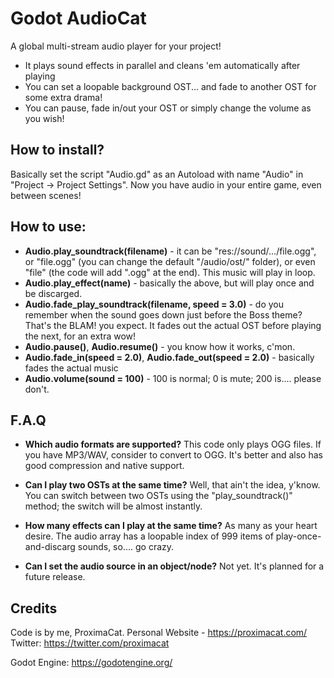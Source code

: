 # Godot AudioCat
A global multi-stream audio player for your project!
* It plays sound effects in parallel and cleans 'em automatically after playing
* You can set a loopable background OST... and fade to another OST for some extra drama!
* You can pause, fade in/out your OST or simply change the volume as you wish!

## How to install?
Basically set the script "Audio.gd" as an Autoload with name "Audio" in "Project -> Project Settings".
Now you have audio in your entire game, even between scenes!

## How to use:
* **Audio.play_soundtrack(filename)** - it can be "res://sound/.../file.ogg", or "file.ogg" (you can change the default "/audio/ost/" folder), or even "file" (the code will add ".ogg" at the end). This music will play in loop.
* **Audio.play_effect(name)** - basically the above, but will play once and be discarged.
* **Audio.fade_play_soundtrack(filename, speed = 3.0)** - do you remember when the sound goes down just before the Boss theme? That's the BLAM! you expect. It fades out the actual OST before playing the next, for an extra wow!
* **Audio.pause()**, **Audio.resume()** - you know how it works, c'mon.
* **Audio.fade_in(speed = 2.0)**, **Audio.fade_out(speed = 2.0)** - basically fades the actual music
* **Audio.volume(sound = 100)** - 100 is normal; 0 is mute; 200 is.... please don't.

## F.A.Q
- **Which audio formats are supported?**
This code only plays OGG files. If you have MP3/WAV, consider to convert to OGG. It's better and also has good compression and native support.

- **Can I play two OSTs at the same time?**
Well, that ain't the idea, y'know. You can switch between two OSTs using the "play_soundtrack()" method; the switch will be almost instantly.

- **How many effects can I play at the same time?**
As many as your heart desire. The audio array has a loopable index of 999 items of play-once-and-discarg sounds, so.... go crazy.

- **Can I set the audio source in an object/node?**
Not yet. It's planned for a future release.

## Credits
Code is by me, ProximaCat.
Personal Website - https://proximacat.com/
Twitter: https://twitter.com/proximacat

Godot Engine: https://godotengine.org/
